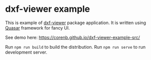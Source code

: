 # dxf-viewer example

This is example of [dxf-viewer](https://github.com/vagran/dxf-viewer) package application. It is 
written using [Quasar](https://quasar.dev/) framework for fancy UI.

See demo here: https://corenb.github.io/dxf-viewer-example-src/

Run `npm run build` to build the distribution.
Run `npm run serve` to run development server.
